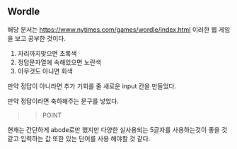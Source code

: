 Wordle
---

해당 문서는 
https://www.nytimes.com/games/wordle/index.html 이러한 웹 게임을 보고 공부한 것이다.

1. 자리까지맞으면 초록색
2. 정답문자열에 속해있으면 노란색
3. 아무것도 아니면 회색

만약 정답이 아니라면 추가 기회를 줄 새로운 input 칸을 만들었다. 

만약 정답이라면 축하해주는 문구를 넣었다. 

>> POINT

 현재는 간단하게 abcde로만 했지만 다양한 실사용되는 5글자를 사용하는것이 좋을 것 같고 입력하는 값 또한 있는 단어를 사용 해야할 것 같다.